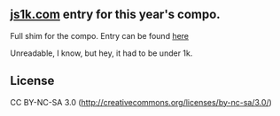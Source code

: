 [js1k.com](http://js1k.com) entry for this year's compo.
------

Full shim for the compo.
Entry can be found [here](http://js1k.com/2013-spring/demo/1378)

Unreadable, I know, but hey, it had to be under 1k.

License
------
CC BY-NC-SA 3.0 (http://creativecommons.org/licenses/by-nc-sa/3.0/)
